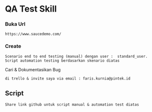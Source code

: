 # QA Test Skill
### Buka Url 
```
https://www.saucedemo.com/
```

### Create 
```
Scenario end to end testing (manual) dengan user :  standard_user.
Script automation testing berdasarkan skenario diatas

```
Cari & Dokumentasikan Bug
```
di trello & invite saya via email : faris.kurnia@pintek.id

```

## Script
```
Share link github untuk script manual & automation test diatas
```

